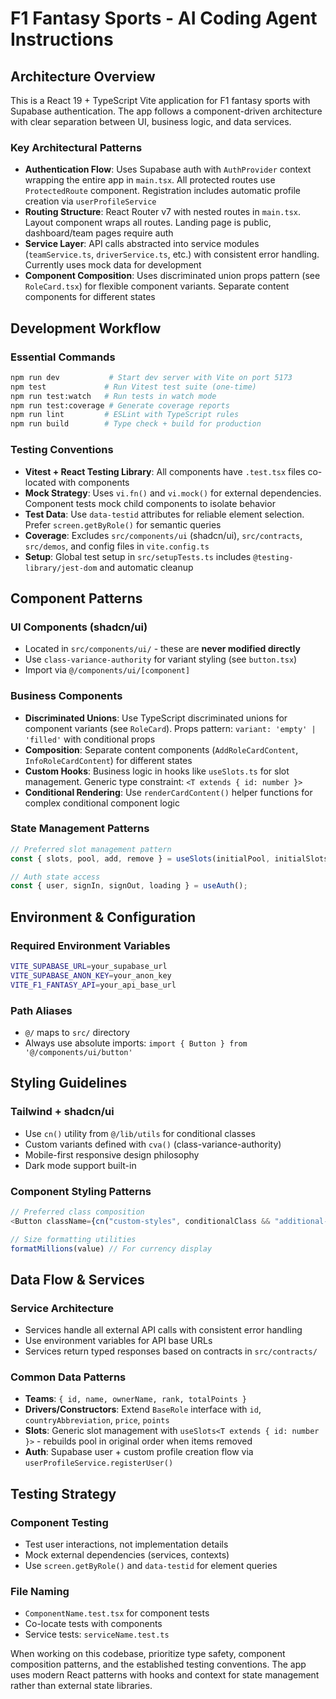 # F1 Fantasy Sports - AI Coding Agent Instructions

## Architecture Overview

This is a React 19 + TypeScript Vite application for F1 fantasy sports with Supabase authentication. The app follows a component-driven architecture with clear separation between UI, business logic, and data services.

### Key Architectural Patterns

- **Authentication Flow**: Uses Supabase auth with `AuthProvider` context wrapping the entire app in `main.tsx`. All protected routes use `ProtectedRoute` component. Registration includes automatic profile creation via `userProfileService`
- **Routing Structure**: React Router v7 with nested routes in `main.tsx`. Layout component wraps all routes. Landing page is public, dashboard/team pages require auth
- **Service Layer**: API calls abstracted into service modules (`teamService.ts`, `driverService.ts`, etc.) with consistent error handling. Currently uses mock data for development
- **Component Composition**: Uses discriminated union props pattern (see `RoleCard.tsx`) for flexible component variants. Separate content components for different states

## Development Workflow

### Essential Commands

```bash
npm run dev           # Start dev server with Vite on port 5173
npm test             # Run Vitest test suite (one-time)
npm run test:watch   # Run tests in watch mode
npm run test:coverage # Generate coverage reports
npm run lint         # ESLint with TypeScript rules
npm run build        # Type check + build for production
```

### Testing Conventions

- **Vitest + React Testing Library**: All components have `.test.tsx` files co-located with components
- **Mock Strategy**: Uses `vi.fn()` and `vi.mock()` for external dependencies. Component tests mock child components to isolate behavior
- **Test Data**: Use `data-testid` attributes for reliable element selection. Prefer `screen.getByRole()` for semantic queries
- **Coverage**: Excludes `src/components/ui` (shadcn/ui), `src/contracts`, `src/demos`, and config files in `vite.config.ts`
- **Setup**: Global test setup in `src/setupTests.ts` includes `@testing-library/jest-dom` and automatic cleanup

## Component Patterns

### UI Components (shadcn/ui)

- Located in `src/components/ui/` - these are **never modified directly**
- Use `class-variance-authority` for variant styling (see `button.tsx`)
- Import via `@/components/ui/[component]`

### Business Components

- **Discriminated Unions**: Use TypeScript discriminated unions for component variants (see `RoleCard`). Props pattern: `variant: 'empty' | 'filled'` with conditional props
- **Composition**: Separate content components (`AddRoleCardContent`, `InfoRoleCardContent`) for different states
- **Custom Hooks**: Business logic in hooks like `useSlots.ts` for slot management. Generic type constraint: `<T extends { id: number }>`
- **Conditional Rendering**: Use `renderCardContent()` helper functions for complex conditional component logic

### State Management Patterns

```typescript
// Preferred slot management pattern
const { slots, pool, add, remove } = useSlots(initialPool, initialSlots, 4);

// Auth state access
const { user, signIn, signOut, loading } = useAuth();
```

## Environment & Configuration

### Required Environment Variables

```bash
VITE_SUPABASE_URL=your_supabase_url
VITE_SUPABASE_ANON_KEY=your_anon_key
VITE_F1_FANTASY_API=your_api_base_url
```

### Path Aliases

- `@/` maps to `src/` directory
- Always use absolute imports: `import { Button } from '@/components/ui/button'`

## Styling Guidelines

### Tailwind + shadcn/ui

- Use `cn()` utility from `@/lib/utils` for conditional classes
- Custom variants defined with `cva()` (class-variance-authority)
- Mobile-first responsive design philosophy
- Dark mode support built-in

### Component Styling Patterns

```typescript
// Preferred class composition
<Button className={cn("custom-styles", conditionalClass && "additional-styles")} />

// Size formatting utilities
formatMillions(value) // For currency display
```

## Data Flow & Services

### Service Architecture

- Services handle all external API calls with consistent error handling
- Use environment variables for API base URLs
- Services return typed responses based on contracts in `src/contracts/`

### Common Data Patterns

- **Teams**: `{ id, name, ownerName, rank, totalPoints }`
- **Drivers/Constructors**: Extend `BaseRole` interface with `id`, `countryAbbreviation`, `price`, `points`
- **Slots**: Generic slot management with `useSlots<T extends { id: number }>` - rebuilds pool in original order when items removed
- **Auth**: Supabase user + custom profile creation flow via `userProfileService.registerUser()`

## Testing Strategy

### Component Testing

- Test user interactions, not implementation details
- Mock external dependencies (services, contexts)
- Use `screen.getByRole()` and `data-testid` for element queries

### File Naming

- `ComponentName.test.tsx` for component tests
- Co-locate tests with components
- Service tests: `serviceName.test.ts`

When working on this codebase, prioritize type safety, component composition patterns, and the established testing conventions. The app uses modern React patterns with hooks and context for state management rather than external state libraries.
